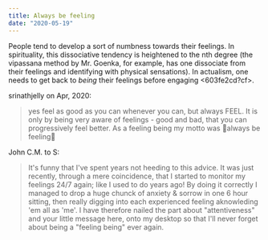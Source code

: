 ```yaml
---
title: Always be feeling
date: "2020-05-19"
---
```


People tend to develop a sort of numbness towards their feelings. In spirituality, this dissociative tendency is heightened to the nth degree (the vipassana method by Mr. Goenka, for example, has one dissociate from their feelings and identifying with physical sensations). In actualism, one needs to get back to *being* their feelings before engaging <603fe2cd?cf>. 

srinathjelly on Apr, 2020:

> yes feel as good as you can whenever you can, but always FEEL. It is only by
  being very aware of feelings - good and bad, that you can progressively feel
  better. As a feeling being my motto was always be feeling

John C.M. to S:

> It's funny that I've spent years not heeding to this advice. It was just
  recently, through a mere coincidence, that I started to monitor my feelings
  24/7 again; like I used to do years ago! By doing it correctly I managed to
  drop a huge chunck of anxiety & sorrow in one 6 hour sitting, then really
  digging into each experienced feeling aknowleding 'em all as 'me'. I have
  therefore nailed the part about "attentiveness" and your little message here,
  onto my desktop so that I'll never forget about being a "feeling being" ever
  again.
